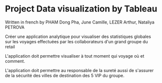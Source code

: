 # Project Data visualization by Tableau

Written in french by PHAM Dong Pha, June Camille, LEZER Arthur, Nataliya PETROVA

Créer une application analytique pour visualiser des statistiques globales sur les voyages effectuées par les collaborateurs d'un grand groupe du retail

L'application doit permettre visualiser à tout moment qui voyage où et comment.

L'application doit permettre au responsable de la sureté aussi de s'assurer de la sécurité des villes de destination des 5 VIP du groupe. 





